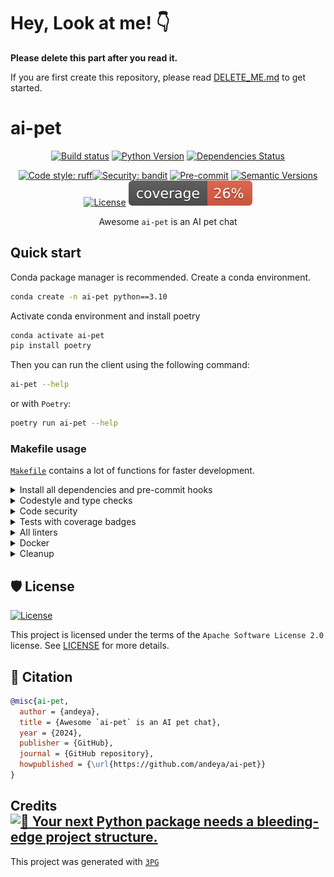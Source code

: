 # Hey, Look at me! 👇

**Please delete this part after you read it.**

If you are first create this repository, please read [DELETE_ME.md](./DELETE_ME.md) to get started.

# ai-pet

<div align="center">

[![Build status](https://github.com/andeya/ai-pet/workflows/build/badge.svg?branch=main&event=push)](https://github.com/andeya/ai-pet/actions?query=workflow%3Abuild)
[![Python Version](https://img.shields.io/pypi/pyversions/ai-pet.svg)](https://pypi.org/project/ai-pet/)
[![Dependencies Status](https://img.shields.io/badge/dependencies-up%20to%20date-brightgreen.svg)](https://github.com/andeya/ai-pet/pulls?utf8=%E2%9C%93&q=is%3Apr%20author%3Aapp%2Fdependabot)

[![Code style: ruff](https://img.shields.io/badge/code%20style-ruff-000000.svg)](https://github.com/astral-sh/ruff)[![Security: bandit](https://img.shields.io/badge/security-bandit-green.svg)](https://github.com/PyCQA/bandit)
[![Pre-commit](https://img.shields.io/badge/pre--commit-enabled-brightgreen?logo=pre-commit&logoColor=white)](https://github.com/andeya/ai-pet/blob/main/.pre-commit-config.yaml)
[![Semantic Versions](https://img.shields.io/badge/%20%20%F0%9F%93%A6%F0%9F%9A%80-semantic--versions-e10079.svg)](https://github.com/andeya/ai-pet/releases)
[![License](https://img.shields.io/github/license/andeya/ai-pet)](https://github.com/andeya/ai-pet/blob/main/LICENSE)
![Coverage Report](assets/images/coverage.svg)

Awesome `ai-pet` is an AI pet chat

</div>

## Quick start

Conda package manager is recommended. Create a conda environment.

```bash
conda create -n ai-pet python==3.10
```

Activate conda environment and install poetry

```bash
conda activate ai-pet
pip install poetry
```

Then you can run the client using the following command:

```bash
ai-pet --help
```

or with `Poetry`:

```bash
poetry run ai-pet --help
```

### Makefile usage

[`Makefile`](https://github.com/andeya/ai-pet/blob/main/Makefile) contains a lot of functions for faster development.


<details>
<summary>Install all dependencies and pre-commit hooks</summary>
<p>

Install requirements:

```bash
make install
```

Pre-commit hooks coulb be installed after `git init` via

```bash
make pre-commit-install
```

</p>
</details>

<details>
<summary>Codestyle and type checks</summary>
<p>

Automatic formatting uses `ruff`.

```bash
make polish-codestyle

# or use synonym
make formatting
```

Codestyle checks only, without rewriting files:

```bash
make check-codestyle
```

> Note: `check-codestyle` uses `ruff` and `darglint` library

</p>
</details>

<details>
<summary>Code security</summary>
<p>

> If this command is not selected during installation, it cannnot be used.

```bash
make check-safety
```

This command launches `Poetry` integrity checks as well as identifies security issues with `Safety` and `Bandit`.

```bash
make check-safety
```

</p>
</details>

<details>
<summary>Tests with coverage badges</summary>
<p>

Run `pytest`

```bash
make test
```

</p>
</details>

<details>
<summary>All linters</summary>
<p>

Of course there is a command to run all linters in one:

```bash
make lint
```

the same as:

```bash
make check-codestyle && make test && make check-safety
```

</p>
</details>

<details>
<summary>Docker</summary>
<p>

```bash
make docker-build
```

which is equivalent to:

```bash
make docker-build VERSION=latest
```

Remove docker image with

```bash
make docker-remove
```

More information [about docker](https://github.com/Undertone0809/python-package-template/tree/main/%7B%7B%20cookiecutter.project_name%20%7D%7D/docker).

</p>
</details>

<details>
<summary>Cleanup</summary>
<p>
Delete pycache files

```bash
make pycache-remove
```

Remove package build

```bash
make build-remove
```

Delete .DS_STORE files

```bash
make dsstore-remove
```

Remove .mypycache

```bash
make mypycache-remove
```

Or to remove all above run:

```bash
make cleanup
```

</p>
</details>

## 🛡 License

[![License](https://img.shields.io/github/license/andeya/ai-pet)](https://github.com/andeya/ai-pet/blob/main/LICENSE)

This project is licensed under the terms of the `Apache Software License 2.0` license. See [LICENSE](https://github.com/andeya/ai-pet/blob/main/LICENSE) for more details.

## 📃 Citation

```bibtex
@misc{ai-pet,
  author = {andeya},
  title = {Awesome `ai-pet` is an AI pet chat},
  year = {2024},
  publisher = {GitHub},
  journal = {GitHub repository},
  howpublished = {\url{https://github.com/andeya/ai-pet}}
}
```

## Credits [![🚀 Your next Python package needs a bleeding-edge project structure.](https://img.shields.io/badge/3PG-%F0%9F%9A%80-brightgreen)](https://github.com/Undertone0809/python-package-template)

This project was generated with [`3PG`](https://github.com/Undertone0809/3PG)
